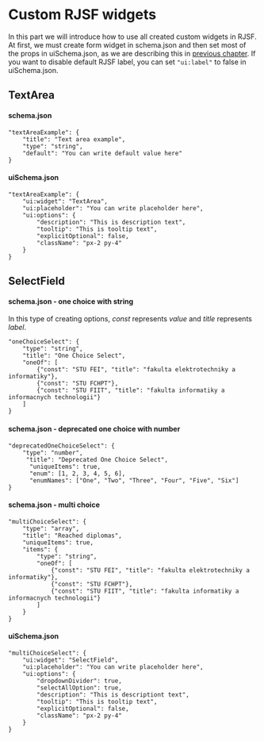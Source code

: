 # Custom RJSF widgets
In this part we will introduce how to use all created custom widgets in RJSF. At first, we must create form widget in schema.json and then set most of the props in uiSchema.json, as we are describing this in [previous chapter](/docs/bratislava.sk/forms-general).
If you want to disable default RJSF label, you can set `"ui:label"` to false in uiSchema.json.

## TextArea

#### schema.json
```
"textAreaExample": {
    "title": "Text area example",
    "type": "string",
    "default": "You can write default value here"
}
```

#### uiSchema.json
```
"textAreaExample": {
    "ui:widget": "TextArea",
    "ui:placeholder": "You can write placeholder here",
    "ui:options": {
        "description": "This is description text",
        "tooltip": "This is tooltip text",
        "explicitOptional": false,
        "className": "px-2 py-4"
    }
}
```

## SelectField

#### schema.json - one choice with string
In this type of creating options, _const_ represents _value_ and _title_ represents _label_.
```
"oneChoiceSelect": {
    "type": "string",
    "title": "One Choice Select",
    "oneOf": [
        {"const": "STU FEI", "title": "fakulta elektrotechniky a informatiky"},
        {"const": "STU FCHPT"},
        {"const": "STU FIIT", "title": "fakulta informatiky a informacnych technologii"}
    ]
}
```

#### schema.json - deprecated one choice with number
```
"deprecatedOneChoiceSelect": {
    "type": "number",
     "title": "Deprecated One Choice Select",
      "uniqueItems": true,
      "enum": [1, 2, 3, 4, 5, 6],
      "enumNames": ["One", "Two", "Three", "Four", "Five", "Six"]
}
```

#### schema.json - multi choice
```
"multiChoiceSelect": {
    "type": "array",
    "title": "Reached diplomas",
    "uniqueItems": true,
    "items": {
        "type": "string",
        "oneOf": [
            {"const": "STU FEI", "title": "fakulta elektrotechniky a informatiky"},
            {"const": "STU FCHPT"},
            {"const": "STU FIIT", "title": "fakulta informatiky a informacnych technologii"}
        ]
    }
}
```

#### uiSchema.json
```
"multiChoiceSelect": {
    "ui:widget": "SelectField",
    "ui:placeholder": "You can write placeholder here",
    "ui:options": {
        "dropdownDivider": true,
        "selectAllOption": true,
        "description": "This is descriptiont text",
        "tooltip": "This is tooltip text",
        "explicitOptional": false,
        "className": "px-2 py-4"
    }
}
```
